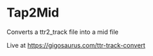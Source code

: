 # Tap2Mid
Converts a ttr2_track file into a mid file

Live at https://gigosaurus.com/ttr-track-convert
